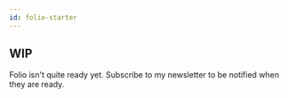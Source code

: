 ```yaml
---
id: folio-starter
---
```

## WIP
Folio isn't quite ready yet. Subscribe to my newsletter to be notified when they are ready.